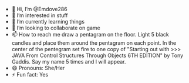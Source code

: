 - 👋 Hi, I’m @Emdove286
- 👀 I’m interested in stuff
- 🌱 I’m currently learning things
- 💞️ I’m looking to collaborate on game
- 📫 How to reach me draw a pentagram on the floor. Light 5 black candles and place them around the pentagram on each point. 
     In the center of the pentegram set fire to one copy of "Starting out with >>> JAVA From Control Structures Through Objects 6TH EDITION" by Tony Gaddis. Say my name 5 times and I will appear. 
- 😄 Pronouns: She/Her
- ⚡ Fun fact: Yes

<!---
Emdove286/Emdove286 is a ✨ special ✨ repository because its `README.md` (this file) appears on your GitHub profile.
You can click the Preview link to take a look at your changes.
--->
